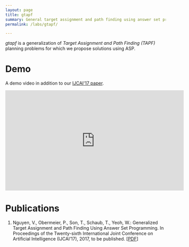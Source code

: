 ```yaml
---
layout: page
title: gtapf
summary: General target assignment and path finding using answer set programming
permalink: /labs/gtapf/

---
```


*gtapf* is a generalization of *Target Assignment and Path Finding (TAPF)* planning problems for which
we propose solutions using ASP.


# Demo

A demo video in addition to our [IJCAI'17 paper](#gtapf_ijca17).

<iframe width="560"
height="315"
src="https://www.youtube.com/embed/lAeMZ8LINvY"
frameborder="0"
allowfullscreen></iframe>


# Publications

1.  <a id="gtapf_ijca17"></a>Nguyen, V., Obermeier, P., Son, T., Schaub, T., Yeoh, W.: Generalized
    Target Assignment and Path Finding Using Answer Set Programming. In Proceedings of the
    Twenty-sixth International Joint Conference on Artificial Intelligence (IJCAI’17), 2017, to be
    published. [[PDF](https://www.ijcai.org/proceedings/2017/0169.pdf)]

